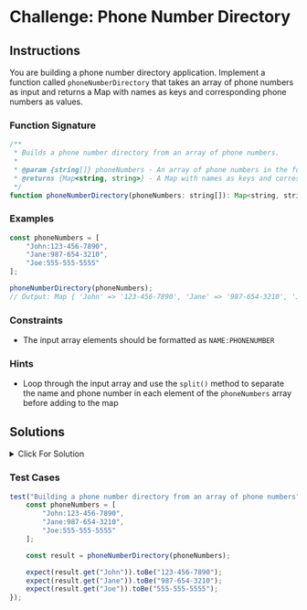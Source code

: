 # Challenge: Phone Number Directory

## Instructions

You are building a phone number directory application. Implement a function called `phoneNumberDirectory` that takes an array of phone numbers as input and returns a Map with names as keys and corresponding phone numbers as values.

### Function Signature

```js
/**
 * Builds a phone number directory from an array of phone numbers.
 *
 * @param {string[]} phoneNumbers - An array of phone numbers in the format "Name:PhoneNumber".
 * @returns {Map<string, string>} - A Map with names as keys and corresponding phone numbers as values.
 */
function phoneNumberDirectory(phoneNumbers: string[]): Map<string, string>
```

### Examples

```js
const phoneNumbers = [
	"John:123-456-7890",
	"Jane:987-654-3210",
	"Joe:555-555-5555"
];

phoneNumberDirectory(phoneNumbers);
// Output: Map { 'John' => '123-456-7890', 'Jane' => '987-654-3210', 'Joe' => '555-555-5555' }
```

### Constraints

- The input array elements should be formatted as `NAME:PHONENUMBER`

### Hints

- Loop through the input array and use the `split()` method to separate the name and phone number in each element of the `phoneNumbers` array before adding to the map

## Solutions

<details>
  <summary>Click For Solution</summary>

```js
function phoneNumberDirectory(phoneNumbers) {
	const directory = new Map();

	for (const entry of phoneNumbers) {
		const [name, phoneNumber] = entry.split(":");
		directory.set(name, phoneNumber);
	}

	return directory;
}
```

### Explanation

- Create a new Map called `directory`
- Iterate through the `phoneNumbers` array using a `for...of` loop
- Use the `split()` method to separate the name and phone number from each entry using the colon `:` as the separator
- Set each name as the key and its corresponding phone number as the value in the Map
- Return the `directory`, which now contains the phone number directory

</details>

### Test Cases

```js
test("Building a phone number directory from an array of phone numbers", () => {
	const phoneNumbers = [
		"John:123-456-7890",
		"Jane:987-654-3210",
		"Joe:555-555-5555"
	];

	const result = phoneNumberDirectory(phoneNumbers);

	expect(result.get("John")).toBe("123-456-7890");
	expect(result.get("Jane")).toBe("987-654-3210");
	expect(result.get("Joe")).toBe("555-555-5555");
});
```
